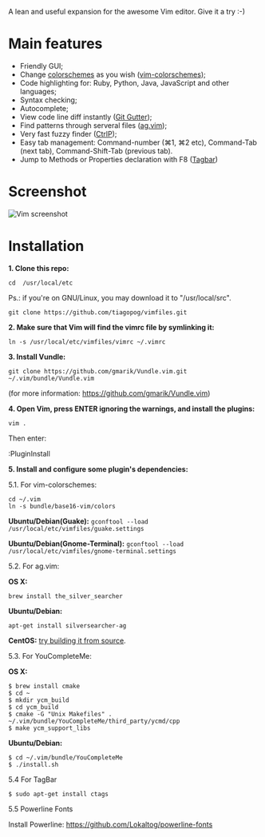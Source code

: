 A lean and useful expansion for the awesome Vim editor. Give it a try :-)

# Main features

- Friendly GUI;
- Change [colorschemes](http://cocopon.me/app/vim-color-gallery) as you wish ([vim-colorschemes](https://github.com/flazz/vim-colorschemes));
- Code highlighting for: Ruby, Python, Java, JavaScript and other languages;
- Syntax checking;
- Autocomplete;
- View code line diff instantly ([Git Gutter](http://cache.preserve.io/t395mlry/index.html));
- Find patterns through serveral files ([ag.vim](https://github.com/rking/ag.vim));
- Very fast fuzzy finder ([CtrlP](https://github.com/kien/ctrlp.vim));
- Easy tab management: Command-number (⌘1, ⌘2 etc), Command-Tab (next tab), Command-Shift-Tab (previous tab).
- Jump to Methods or Properties declaration with F8 ([Tagbar](https://github.com/majutsushi/tagbar))

# Screenshot

![Vim screenshot](https://s3-us-west-2.amazonaws.com/tiagopog/GitHub/vimfiles/vim_full.png)

# Installation

**1\. Clone this repo:**

```
cd  /usr/local/etc
```
Ps.: if you're on GNU/Linux, you may download it to "/usr/local/src".

```
git clone https://github.com/tiagopog/vimfiles.git
```

**2\. Make sure that Vim will find the vimrc file by symlinking it:**

```ln -s /usr/local/etc/vimfiles/vimrc ~/.vimrc```

**3\. Install Vundle:**

```git clone https://github.com/gmarik/Vundle.vim.git ~/.vim/bundle/Vundle.vim```

(for more information: https://github.com/gmarik/Vundle.vim)

**4\. Open Vim, press ENTER ignoring the warnings, and install the plugins:**

```
vim .
```

Then enter:

:PluginInstall

**5\. Install and configure some plugin's dependencies:**

5.1. For vim-colorschemes: 

```
cd ~/.vim
ln -s bundle/base16-vim/colors
```

**Ubuntu/Debian(Guake):**
```gconftool --load /usr/local/etc/vimfiles/guake.settings```

**Ubuntu/Debian(Gnome-Terminal):**
```gconftool --load /usr/local/etc/vimfiles/gnome-terminal.settings```

5.2. For ag.vim:

**OS X:**

```brew install the_silver_searcher```

**Ubuntu/Debian:**

```apt-get install silversearcher-ag```

**CentOS:** [try building it from source](https://github.com/ggreer/the_silver_searcher#building-from-source). 


5.3. For YouCompleteMe:

**OS X:**

```
$ brew install cmake
$ cd ~
$ mkdir ycm_build
$ cd ycm_build
$ cmake -G "Unix Makefiles" . ~/.vim/bundle/YouCompleteMe/third_party/ycmd/cpp
$ make ycm_support_libs
```

**Ubuntu/Debian:**

```
$ cd ~/.vim/bundle/YouCompleteMe
$ ./install.sh
```

5.4 For TagBar

```
$ sudo apt-get install ctags
```

5.5 Powerline Fonts

Install Powerline: https://github.com/Lokaltog/powerline-fonts
